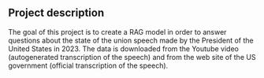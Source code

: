 ## Project description ##
The goal of this project is to create a RAG model in order to answer questions about the state of the union speech made by the President of the United States in 2023.
The data is downloaded from the Youtube video (autogenerated transcription of the speech) and from the web site of the US government (official transcription of the speech).
